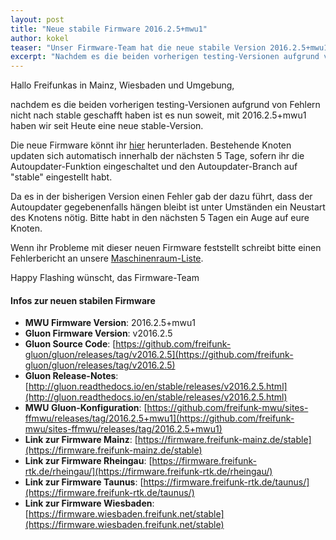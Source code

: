```yaml
---
layout: post
title: "Neue stabile Firmware 2016.2.5+mwu1"
author: kokel
teaser: "Unser Firmware-Team hat die neue stabile Version 2016.2.5+mwu1 der Freifunk-Firmware veröffentlicht."
excerpt: "Nachdem es die beiden vorherigen testing-Versionen aufgrund von Fehlern nicht nach stable geschafft haben ist es nun soweit, mit 2016.2.5+mwu1 haben wir seit Heute eine neue stable-Version."
---
```


Hallo Freifunkas in Mainz, Wiesbaden und Umgebung,

nachdem es die beiden vorherigen testing-Versionen aufgrund von Fehlern nicht nach stable geschafft haben ist es nun soweit, mit 2016.2.5+mwu1 haben wir seit Heute eine neue stable-Version.

Die neue Firmware könnt ihr [hier](/firmware.html) herunterladen. Bestehende Knoten updaten sich automatisch innerhalb der nächsten 5 Tage, sofern ihr die Autoupdater-Funktion eingeschaltet und den Autoupdater-Branch auf "stable" eingestellt habt.

Da es in der bisherigen Version einen Fehler gab der dazu führt, dass der Autoupdater gegebenenfalls hängen bleibt ist unter Umständen ein Neustart des Knotens nötig.
Bitte habt in den nächsten 5 Tagen ein Auge auf eure Knoten.

Wenn ihr Probleme mit dieser neuen Firmware feststellt schreibt bitte einen Fehlerbericht an unsere [Maschinenraum-Liste](https://lists.freifunk-mwu.de/mailman/listinfo/maschinenraum).

Happy Flashing wünscht,
das Firmware-Team

#### Infos zur neuen stabilen Firmware

* **MWU Firmware Version**: 2016.2.5+mwu1
* **Gluon Firmware Version**: v2016.2.5
* **Gluon Source Code**: [https://github.com/freifunk-gluon/gluon/releases/tag/v2016.2.5](https://github.com/freifunk-gluon/gluon/releases/tag/v2016.2.5)
* **Gluon Release-Notes**: [http://gluon.readthedocs.io/en/stable/releases/v2016.2.5.html](http://gluon.readthedocs.io/en/stable/releases/v2016.2.5.html)
* **MWU Gluon-Konfiguration**: [https://github.com/freifunk-mwu/sites-ffmwu/releases/tag/2016.2.5+mwu1](https://github.com/freifunk-mwu/sites-ffmwu/releases/tag/2016.2.5+mwu1)
* **Link zur Firmware Mainz**: [https://firmware.freifunk-mainz.de/stable](https://firmware.freifunk-mainz.de/stable)
* **Link zur Firmware Rheingau**: [https://firmware.freifunk-rtk.de/rheingau/](https://firmware.freifunk-rtk.de/rheingau/)
* **Link zur Firmware Taunus**: [https://firmware.freifunk-rtk.de/taunus/](https://firmware.freifunk-rtk.de/taunus/)
* **Link zur Firmware Wiesbaden**: [https://firmware.wiesbaden.freifunk.net/stable](https://firmware.wiesbaden.freifunk.net/stable)
